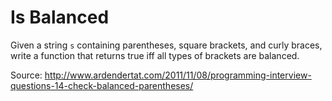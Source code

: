 Is Balanced
==================

Given a string `s` containing parentheses, square brackets, and curly braces, write a function that returns true iff all types of brackets are balanced.

Source: http://www.ardendertat.com/2011/11/08/programming-interview-questions-14-check-balanced-parentheses/